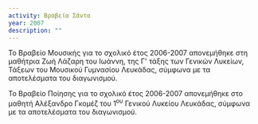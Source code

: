 ```yaml
---
activity: Βραβεία Σάντα
year: 2007
description: ""
---
```

Το Βραβείο Μουσικής για το σχολικό έτος 2006-2007 απονεμήθηκε στη μαθήτρια Ζωή Λάζαρη του Ιωάννη, της Γ' τάξης των Γενικών Λυκείων, Τάξεων του Μουσικού Γυμνασίου Λευκάδας, σύμφωνα με τα αποτελέσματα του διαγωνισμού.

Το Βραβείο Ποίησης για το σχολικό έτος 2006-2007 απονεμήθηκε στο μαθητή Αλέξανδρο Γκομέζ του 1<sup>ου</sup> Γενικού Λυκείου Λευκάδας, σύμφωνα με τα αποτελέσματα του διαγωνισμού.


